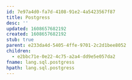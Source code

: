 ```yaml
---
id: 7e97a4d0-fa7d-4108-91e2-4a5423567f87
title: Postgress
desc: ''
updated: 1608657682192
created: 1608657682192
stub: true
parent: e233da4d-5405-4ffe-9701-2c2d1bee8052
children:
  - e2bbc71e-0e22-4c75-a2a4-dd9e5e057da2
fname: lang.sql.postgress
hpath: lang.sql.postgress
---
```



